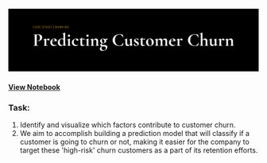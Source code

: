 ![This is an image](https://github.com/rgoubault/machine-learning-portfolio/blob/main/images/cutomer-churn-bank-github.png)
#### [View Notebook](https://nbviewer.org/github/rgoubault/machine-learning-portfolio/blob/3e378c8d05768028e0e2cced9e334c5b350e5e77/01-notebook/customer-churn-banking/customer-churn-bank-final.ipynb)

### Task:
1. Identify and visualize which factors contribute to customer churn.
2. We aim to accomplish building a prediction model that will classify if a customer is going to churn or not, making it easier for the company to target these 'high-risk' churn customers as a part of its retention efforts.
